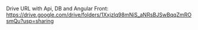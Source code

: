 Drive URL with Api, DB and Angular Front: https://drive.google.com/drive/folders/1Xxjzlq98mNiS_aNRsBJSwBqqZmROsmQu?usp=sharing
